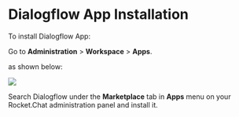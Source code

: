# Dialogflow App Installation

To install Dialogflow App:

Go to **Administration** > **Workspace** > **Apps**.

as shown below:

![](<../../../../../.gitbook/assets/2021-11-20\_23-29-48 (1) (1) (1) (1) (12) (10) (1) (1) (12).png>)

Search Dialogflow under the **Marketplace** tab in **Apps** menu on your Rocket.Chat administration panel and install it.
